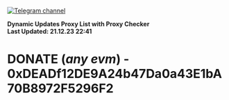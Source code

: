 [![Telegram channel](https://img.shields.io/endpoint?url=https://runkit.io/damiankrawczyk/telegram-badge/branches/master?url=https://t.me/n4z4v0d)](https://t.me/n4z4v0d) 

**Dynamic Updates Proxy List with Proxy Checker**  
**Last Updated: 21.12.23 22:41**

# DONATE (_any evm_) - 0xDEADf12DE9A24b47Da0a43E1bA70B8972F5296F2
